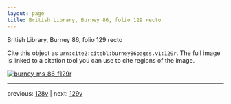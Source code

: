 ```yaml
---
layout: page
title: British Library, Burney 86, folio 129 recto
---
```


British Library, Burney 86, folio 129 recto

Cite this object as `urn:cite2:citebl:burney86pages.v1:129r`.  The full image is linked to a citation tool you can use to cite regions of the image.

[![burney_ms_86_f129r](http://www.homermultitext.org/iipsrv?IIIF=/project/homer/pyramidal/deepzoom/citebl/burney86imgs/v1/burney_ms_86_f129r.tif/full/800,/0/default.jpg)](http://www.homermultitext.org/ict2/?urn=urn:cite2:citebl:burney86imgs.v1:burney_ms_86_f129r) 

---

previous:  [128v](../128v/) | next: [129v](../129v/)
